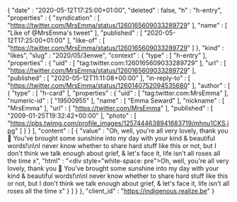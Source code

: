 {
  "date" : "2020-05-12T17:25:00+01:00",
  "deleted" : false,
  "h" : "h-entry",
  "properties" : {
    "syndication" : [ "https://twitter.com/MrsEmma/status/1260165609033289729" ],
    "name" : [ "Like of @MrsEmma's tweet" ],
    "published" : [ "2020-05-12T17:25:00+01:00" ],
    "like-of" : [ "https://twitter.com/MrsEmma/status/1260165609033289729" ]
  },
  "kind" : "likes",
  "slug" : "2020/05/3enwe",
  "context" : {
    "type" : [ "h-entry" ],
    "properties" : {
      "uid" : [ "tag:twitter.com:1260165609033289729" ],
      "url" : [ "https://twitter.com/MrsEmma/status/1260165609033289729" ],
      "published" : [ "2020-05-12T11:11:08+00:00" ],
      "in-reply-to" : [ "https://twitter.com/MrsEmma/status/1260140752094535680" ],
      "author" : [ {
        "type" : [ "h-card" ],
        "properties" : {
          "uid" : [ "tag:twitter.com:MrsEmma" ],
          "numeric-id" : [ "19500955" ],
          "name" : [ "Emma Seward" ],
          "nickname" : [ "MrsEmma" ],
          "url" : [ "https://twitter.com/MrsEmma" ],
          "published" : [ "2009-01-25T19:32:42+00:00" ],
          "photo" : [ "https://pbs.twimg.com/profile_images/1257444638941683719/mhnu1CKS.jpg" ]
        }
      } ],
      "content" : [ {
        "value" : "Oh, well, you're all very lovely, thank you 💛 You've brought some sunshine into my day with your kind & beautiful words!\n\nI never know whether to share hard stuff like this or not, but I don't think we talk enough about grief, & let's face it, life isn't all roses all the time x",
        "html" : "<div style=\"white-space: pre\">Oh, well, you're all very lovely, thank you 💛 You've brought some sunshine into my day with your kind &amp; beautiful words!\n\nI never know whether to share hard stuff like this or not, but I don't think we talk enough about grief, &amp; let's face it, life isn't all roses all the time x</div>"
      } ]
    }
  },
  "client_id" : "https://indigenous.realize.be"
}
